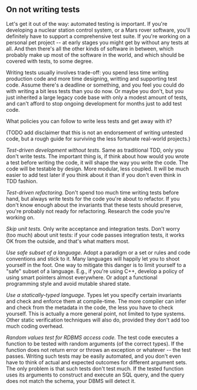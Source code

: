 On not writing tests
--------------------

Let's get it out of the way: automated testing is important.  If you're developing a nuclear station control system, 
or a Mars rover software, you'll definitely have to support a comprehensive test suite.  If you're working on a personal
pet project -- at early stages you might get by without any tests at all.  And then there's all the other kinds of 
software in between, which probably make up most of the software in the world, and which should be covered with tests, 
to some degree.

Writing tests usually involves trade-off: you spend less time writing production code and more time designing, writting 
and supporting test code.  Assume there's a deadline or something, and you feel you could do with writing a bit less 
tests than you do now. Or maybe you don't, but you just inherited a large legacy code base with only a modest amount 
of tests, and can't afford to stop ongoing development for months just to add test code. 

What policies you can follow to write less tests and get away with it?

(TODO add disclaimer that this is not an endorsement of writing untested code, but a rough guide for surviving 
the less fortunate real-world projects.)

*Test-driven development without tests.* Same as traditional TDD, only you don't write tests. The important thing is, 
if think about how would you wrote a test before writing the code, it will shape the way you write the code. The code 
will be testable by design. More modular, less coupled.  It will be much easier to add test later if you think about 
it than if you don't even think in TDD fashion.

*Test-driven refactoring.* Don't spend too much time writing tests before hand, but always write tests for the code 
you're about to refactor. If you don't know enough about the invariants that these tests should preserve, you're 
probably not ready for refactoring. Research the code you're working on.

*Skip unit tests.* Only write acceptance and integration tests. Don't worry (too much) about unit tests: if your code passes integration tests, it works OK from the outside, and that's what matters most.

*Use safe subset of a language.* Adopt a paradigm or a set or rules and code conventions and stick to it.  Many languages will happily let you to shoot yourself in the foot. One way to mitigate this danger is to limit yourself to a "safe" subset of a language. E.g., if you're using C++, develop a policy of using smart pointers almost everywhere. Or adopt a functional programming style and avoid mutable shared state. 

*Use a statically-typed language.* Types let you specify certain invariants and check and enforce them at compile-time. The more compiler can infer and check from the metadata in the code, the less you have to check yourself. This is actually a more general point, not limited to type systems. Other static verification techniques will also do, provided they don't add too much coding overhead.

*Random values test for RDBMS access code.* The test code executes a function to be tested with random arguments (of the correct types). If the function does not return error or throws an exception or whatever -- the test passes. Writing such tests may be easily automated, and you don't even have to think of actual and expected outcomes for different argument sets. The only problem is that such tests don't test much. If the tested function uses its arguments to construct and execute an SQL query, and the query does not match the schema, your DBMS will detect it. 

